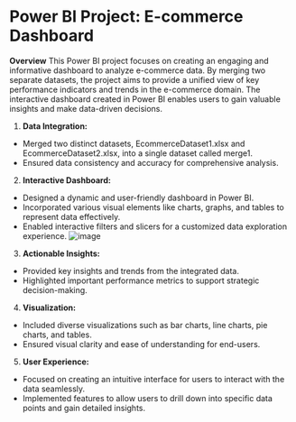 # Power BI Project: E-commerce Dashboard
**Overview**
This Power BI project focuses on creating an engaging and informative dashboard to analyze e-commerce data. By merging two separate datasets, the project aims to provide a unified view of key performance indicators and trends in the e-commerce domain. The interactive dashboard created in Power BI enables users to gain valuable insights and make data-driven decisions.
1. **Data Integration:**
* Merged two distinct datasets, EcommerceDataset1.xlsx and EcommerceDataset2.xlsx, into a single dataset called merge1.
* Ensured data consistency and accuracy for comprehensive analysis.
2. **Interactive Dashboard:**
* Designed a dynamic and user-friendly dashboard in Power BI.
* Incorporated various visual elements like charts, graphs, and tables to represent data effectively.
* Enabled interactive filters and slicers for a customized data exploration experience.
![image](https://github.com/user-attachments/assets/bfcc4873-f67d-421a-a5b6-d9ad327ba948)
3. **Actionable Insights:**
* Provided key insights and trends from the integrated data.
* Highlighted important performance metrics to support strategic decision-making.
4. **Visualization:**
* Included diverse visualizations such as bar charts, line charts, pie charts, and tables.
* Ensured visual clarity and ease of understanding for end-users.
5. **User Experience:**
* Focused on creating an intuitive interface for users to interact with the data seamlessly.
* Implemented features to allow users to drill down into specific data points and gain detailed insights.
